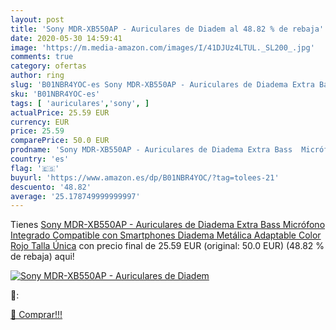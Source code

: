 ```yaml
---
layout: post
title: 'Sony MDR-XB550AP - Auriculares de Diadem al 48.82 % de rebaja'
date: 2020-05-30 14:59:41
image: 'https://m.media-amazon.com/images/I/41DJUz4LTUL._SL200_.jpg'
comments: true
category: ofertas
author: ring
slug: 'B01NBR4YOC-es Sony MDR-XB550AP - Auriculares de Diadema Extra Bass...'
sku: 'B01NBR4YOC-es'
tags: [ 'auriculares','sony', ]
actualPrice: 25.59 EUR
currency: EUR
price: 25.59
comparePrice: 50.0 EUR
prodname: 'Sony MDR-XB550AP - Auriculares de Diadema Extra Bass  Micrófono Integrado Compatible con Smartphones  Diadema Metálica Adaptable  Color Rojo  Talla Única'
country: 'es'
flag: '🇪🇸'
buyurl: 'https://www.amazon.es/dp/B01NBR4YOC/?tag=tolees-21'
descuento: '48.82'
average: '25.178749999999997'
---
```


Tienes [Sony MDR-XB550AP - Auriculares de Diadema Extra Bass  Micrófono Integrado Compatible con Smartphones  Diadema Metálica Adaptable  Color Rojo  Talla Única](https://www.amazon.es/dp/B01NBR4YOC/?tag=tolees-21) con precio final de  25.59 EUR (original: 50.0 EUR) (48.82 %  de rebaja) aqui!

[![Sony MDR-XB550AP - Auriculares de Diadem](https://m.media-amazon.com/images/I/41DJUz4LTUL._SL200_.jpg)](https://www.amazon.es/dp/B01NBR4YOC/?tag=tolees-21)

🔎:


[🛒 Comprar!!!](https://www.amazon.es/dp/B01NBR4YOC/?tag=tolees-21)
